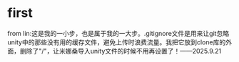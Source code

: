 # first
from lin:这是我的一小步，也是属于我的一大步。.gitignore文件是用来让git忽略unity中的那些没有用的缓存文件，避免上传时浪费流量。我把它放到clone库的外面，删除了"/"，让米娜桑导入unity文件的时候不用再设置了！——2025.9.21

